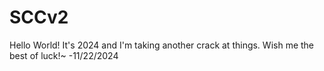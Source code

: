 # SCCv2
Hello World! It's 2024 and I'm taking another crack at things. Wish me the best of luck!~ -11/22/2024
